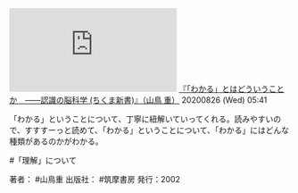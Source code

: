 [![](https://gyazo.com/5baff3ca4b2400a9f1f7d5ff168f322e.img)](http://amzn.to/3hw3c2V)
[『「わかる」とはどういうことか　——認識の脳科学 (ちくま新書)』（山鳥 重）](https://amzn.to/3hw3c2V)
20200826 (Wed) 05:41

「わかる」ということについて、丁寧に紐解いていってくれる。読みやすいので、すすすーっと読めて、「わかる」ということについて、「わかる」にはどんな種類があるのかがわかる。

#「理解」について 

著者： #山鳥重
出版社： #筑摩書房
発行：2002
